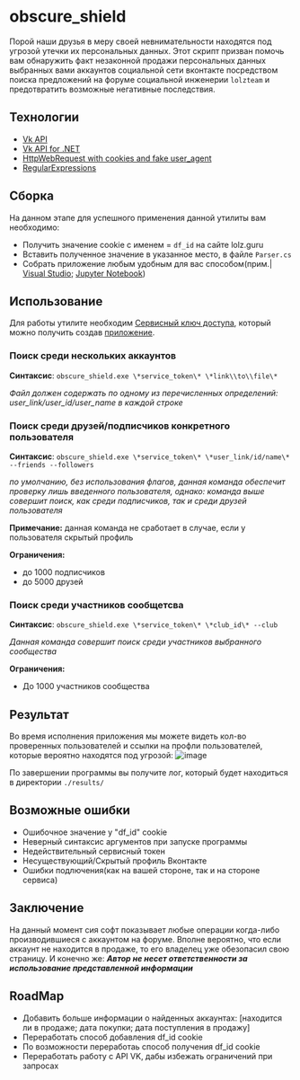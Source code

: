 # obscure_shield
Порой наши друзья в меру своей невнимательности находятся под угрозой утечки их персональных данных.
Этот скрипт призван помочь вам обнаружить факт незаконной продажи персональных данных выбранных вами аккаунтов социальной сети вконтакте посредством поиска предложений на форуме социальной инженерии `lolzteam` и предотвратить возможные негативные последствия.

## Технологии
* [Vk API](https://vk.com/dev/api_requests)
* [Vk API for .NET](https://github.com/vknet/vk)
* [HttpWebRequest with cookies and fake user_agent](https://docs.microsoft.com/ru-ru/dotnet/api/system.net.httpwebrequest?view=net-5.0)
* [RegularExpressions](https://docs.microsoft.com/ru-ru/dotnet/api/system.text.regularexpressions.regex?view=net-5.0)

## Сборка
На данном этапе для успешного применения данной утилиты вам необходимо:
* Получить значение cookie с именем = `df_id` на сайте lolz.guru
* Вставить полученное значение в указанное место, в файле `Parser.cs`
* Собрать приложение любым удобным для вас способом(прим.| [Visual Studio](https://visualstudio.microsoft.com/ru/); [Jupyter Notebook](https://docs.microsoft.com/ru-ru/dotnet/spark/how-to-guides/dotnet-spark-jupyter-notebooks))

## Использование
Для работы утилите необходим [Сервисный ключ доступа](https://vk.com/dev/access_token), который можно получить создав [приложение](https://vk.com/editapp?act=create).

### Поиск среди нескольких аккаунтов
**Синтаксис**: `obscure_shield.exe \*service_token\* \*link\\to\\file\*`

*Файл должен содержать по одному из перечисленных определений: user_link/user_id/user_name в каждой строке*

### Поиск среди друзей/подписчиков конкретного пользователя
**Синтаксис**: `obscure_shield.exe \*service_token\* \*user_link/id/name\* --friends --followers`

*по умолчанию, без использования флагов, данная команда обеспечит проверку лишь введенного пользователя, однако:
команда выше совершит поиск, как среди подписчиков, так и среди друзей пользователя*

**Примечание:** данная команда не сработает в случае, если у пользователя скрытый профиль

**Ограничения:**
* до 1000 подписчиков
* до 5000 друзей

### Поиск среди участников сообщетсва
**Синтаксис**: `obscure_shield.exe \*service_token\* \*club_id\* --club`

*Данная команда совершит поиск среди участников выбранного сообщества*

**Ограничения:**
* До 1000 участников сообщества

## Результат
Во время исполнения приложения мы можете видеть кол-во проверенных пользователей и ссылки на профли пользователей, которые вероятно находятся под угрозой:
![image](https://user-images.githubusercontent.com/40608424/123555757-6124db80-d790-11eb-9876-2c23e3365174.png)

По завершении программы вы получите лог, который будет находиться в директории `./results/`

## Возможные ошибки
* Ошибочное значение у "df_id" cookie
* Неверный синтаксис аргументов при запуске программы
* Недействительный сервисный токен
* Несуществующий/Скрытый профиль Вконтакте
* Ошибки подлючения(как на вашей стороне, так и на стороне сервиса)

## Заключение
На данный момент сия софт показывает любые операции когда-либо производившиеся с аккаунтом на форуме.
Вполне вероятно, что если аккаунт не находится в продаже, то его владелец уже обезопасил свою страницу.
И конечно же:
***Автор не несет ответственности за использование представленной информации***

## RoadMap
* Добавить больше информации о найденных аккаунтах: [находится ли в продаже; дата покупки; дата поступления в продажу]
* Переработать способ добавления df_id cookie
* По возможности переработаь способ получения df_id cookie
* Переработать работу с API VK, дабы избежать ограничений при запросах
